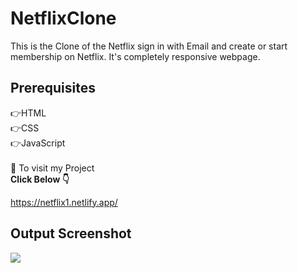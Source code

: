 # NetflixClone
This is the Clone of the Netflix sign in with Email and create or start membership on Netflix. It's completely responsive webpage.

<h2>Prerequisites</h2>
👉HTML<br>
👉CSS<br>
👉JavaScript<br>
<br>
👋 To visit my Project    <br> <b>Click Below 👇<br></b>

https://netflix1.netlify.app/

<h2>Output Screenshot</h2>
<img src= "https://github.com/Sakshii15/NetflixLandingPg.github.io/blob/main/ne.png?raw=true"/>
